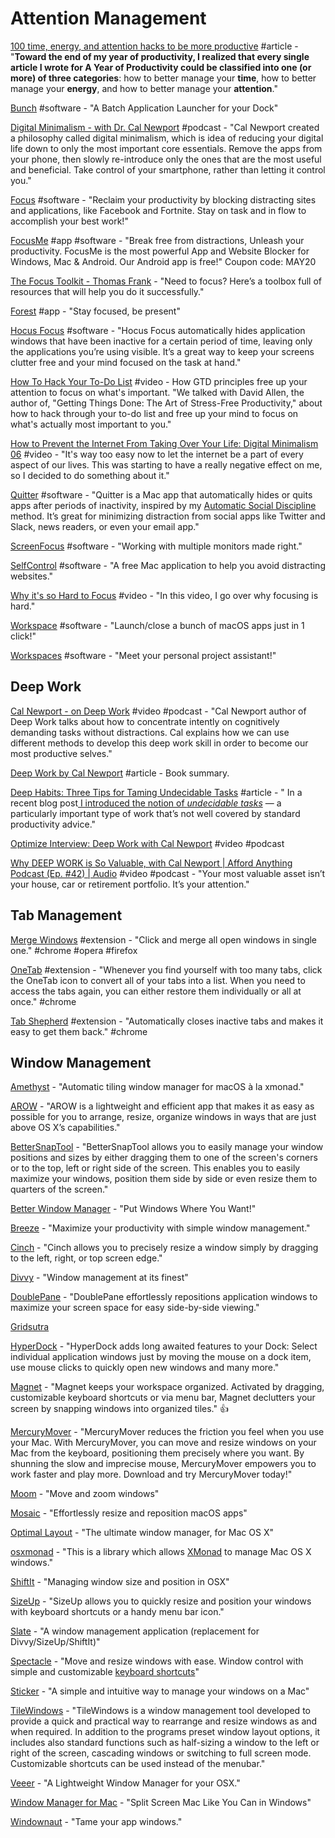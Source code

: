 # Attention Management

[100 time, energy, and attention hacks to be more productive](https://alifeofproductivity.com/100-time-energy-attention-hacks-will-make-productive/) \#article - "**Toward the end of my year of productivity, I realized that every single article I wrote for A Year of Productivity could be classified into one \(or more\) of three categories**: how to better manage your **time**, how to better manage your **energy**, and how to better manage your **attention**."

[Bunch](https://brettterpstra.com/projects/bunch/) \#software - "A Batch Application Launcher for your Dock"

[Digital Minimalism - with Dr. Cal Newport](https://www.stitcher.com/podcast/paula-pant-and-j-money/money-103/e/58555559?refid=asa&autoplay=true) \#podcast - "Cal Newport created a philosophy called digital minimalism, which is idea of reducing your digital life down to only the most important core essentials. Remove the apps from your phone, then slowly re-introduce only the ones that are the most useful and beneficial. Take control of your smartphone, rather than letting it control you."

[Focus](https://heyfocus.com/) \#software - "Reclaim your productivity by blocking distracting sites and applications, like Facebook and Fortnite. Stay on task and in flow to accomplish your best work!"

[FocusMe](https://focusme.com/) \#app \#software - "Break free from distractions, Unleash your productivity. FocusMe is the most powerful App and Website Blocker for Windows, Mac & Android. Our Android app is free!" Coupon code: MAY20

[The Focus Toolkit - Thomas Frank](https://thomasjfrank.com/focus-toolkit/) - "Need to focus? Here’s a toolbox full of resources that will help you do it successfully."

[Forest](https://www.forestapp.cc/) \#app - "Stay focused, be present"

[Hocus Focus](http://hocusfoc.us/) \#software - "Hocus Focus automatically hides application windows that have been inactive for a certain period of time, leaving only the applications you’re using visible. It’s a great way to keep your screens clutter free and your mind focused on the task at hand."

[How To Hack Your To-Do List](https://www.youtube.com/watch?v=Xduzwk04l2E) \#video - How GTD principles free up your attention to focus on what's important. "We talked with David Allen, the author of, "Getting Things Done: The Art of Stress-Free Productivity," about how to hack through your to-do list and free up your mind to focus on what's actually most important to you."

[How to Prevent the Internet From Taking Over Your Life: Digital Minimalism 06](https://www.youtube.com/watch?v=jEps2fnwL-0&feature=youtu.be) \#video - "It's way too easy now to let the internet be a part of every aspect of our lives. This was starting to have a really negative effect on me, so I decided to do something about it."

[Quitter](https://marco.org/apps#quitter) \#software - "Quitter is a Mac app that automatically hides or quits apps after periods of inactivity, inspired by my [Automatic Social Discipline](https://marco.org/2015/10/30/automatic-social-discipline) method. It’s great for minimizing distraction from social apps like Twitter and Slack, news readers, or even your email app."

[ScreenFocus](https://www.apptorium.com/screenfocus) \#software - "Working with multiple monitors made right."

[SelfControl](https://selfcontrolapp.com/) \#software - "A free Mac application to help you avoid distracting websites."

[Why it's so Hard to Focus](https://www.youtube.com/watch?v=XT46R7Ii4zY) \#video - "In this video, I go over why focusing is hard."

[Workspace](https://workspaceproapp.com/) \#software - "Launch/close a bunch of macOS apps just in 1 click!"

[Workspaces](https://www.apptorium.com/workspaces) \#software - "Meet your personal project assistant!"

## Deep Work

[Cal Newport - on Deep Work](https://www.youtube.com/watch?v=V4gFLCKEQvU&feature=youtu.be) \#video \#podcast - "Cal Newport author of Deep Work talks about how to concentrate intently on cognitively demanding tasks without distractions. Cal explains how we can use different methods to develop this deep work skill in order to become our most productive selves."

[Deep Work by Cal Newport](https://www.samuelthomasdavies.com/book-summaries/business/deep-work/) \#article - Book summary.

[Deep Habits: Three Tips for Taming Undecidable Tasks](http://www.calnewport.com/blog/2014/12/24/deep-habits-three-tips-for-taming-undecidable-tasks/) \#article - " In a recent blog post[ I introduced the notion of _undecidable tasks_](http://calnewport.com/blog/2014/11/30/on-undecidable-tasks-or-how-alan-turing-can-help-you-earn-a-promotion/) — a particularly important type of work that’s not well covered by standard productivity advice."

[Optimize Interview: Deep Work with Cal Newport](https://www.youtube.com/watch?v=S9K4_3BZz8s&feature=youtu.be) \#video \#podcast

[Why DEEP WORK is So Valuable, with Cal Newport \| Afford Anything Podcast \(Ep. \#42\) \| Audio](https://www.youtube.com/watch?v=9EwwjQ2Kld0&feature=youtu.be) \#video \#podcast - "Your most valuable asset isn’t your house, car or retirement portfolio. It’s your attention."

## Tab Management

[Merge Windows](https://singleclickapps.com/merge-windows/) \#extension - "Click and merge all open windows in single one." \#chrome \#opera \#firefox 

[OneTab](https://chrome.google.com/webstore/detail/onetab/chphlpgkkbolifaimnlloiipkdnihall) \#extension - "Whenever you find yourself with too many tabs, click the OneTab icon to convert all of your tabs into a list. When you need to access the tabs again, you can either restore them individually or all at once." \#chrome

[Tab Shepherd](https://chrome.google.com/webstore/detail/tab-shepherd/cfgaoapjfmfgcjdbfocfnfcgfoknlcjm) \#extension - "Automatically closes inactive tabs and makes it easy to get them back." \#chrome

## Window Management

[Amethyst](https://github.com/ianyh/Amethyst) - "Automatic tiling window manager for macOS à la xmonad."

[AROW](https://mac.softpedia.com/get/Utilities/AROW.shtml) - "AROW is a lightweight and efficient app that makes it as easy as possible for you to arrange, resize, organize windows in ways that are just above OS X’s capabilities."

[BetterSnapTool](https://apps.apple.com/us/app/bettersnaptool/id417375580?mt=12) - "BetterSnapTool allows you to easily manage your window positions and sizes by either dragging them to one of the screen's corners or to the top, left or right side of the screen. This enables you to easily maximize your windows, position them side by side or even resize them to quarters of the screen."

[Better Window Manager](http://www.gngrwzrd.com/better-window-manager/) - "Put Windows Where You Want!"

[Breeze](https://apps.apple.com/us/app/breeze/id414857071?mt=12) - "Maximize your productivity with simple window management."

[Cinch](http://www.irradiatedsoftware.com/cinch/) - "Cinch allows you to precisely resize a window simply by dragging to the left, right, or top screen edge."

[Divvy](https://mizage.com/divvy/) - "Window management at its finest"

[DoublePane](https://apps.apple.com/us/app/doublepane/id409737246?mt=12) - "DoublePane effortlessly repositions application windows to maximize your screen space for easy side-by-side viewing."

[Gridsutra](http://www.gridsutra.com/)

[HyperDock](https://apps.apple.com/us/app/hyperdock/id449830122?mt=12) - "HyperDock adds long awaited features to your Dock: Select individual application windows just by moving the mouse on a dock item, use mouse clicks to quickly open new windows and many more."

[Magnet](https://magnet.crowdcafe.com/) - "Magnet keeps your workspace organized. Activated by dragging, customizable keyboard shortcuts or via menu bar, Magnet declutters your screen by snapping windows into organized tiles." 👍

[MercuryMover](http://www.heliumfoot.com/mercurymover/) - "MercuryMover reduces the friction you feel when you use your Mac. With MercuryMover, you can move and resize windows on your Mac from the keyboard, positioning them precisely where you want. By shunning the slow and imprecise mouse, MercuryMover empowers you to work faster and play more. Download and try MercuryMover today!"

[Moom](https://manytricks.com/moom/) - "Move and zoom windows"

[Mosaic](https://www.lightpillar.com/mosaic.html) - "Effortlessly resize and reposition macOS apps"

[Optimal Layout](http://most-advantageous.com/optimal-layout/) - "The ultimate window manager, for Mac OS X"

[osxmonad](https://github.com/puffnfresh/osxmonad) - "This is a library which allows [XMonad](https://xmonad.org/) to manage Mac OS X windows."

[ShiftIt](https://github.com/fikovnik/ShiftIt) - "Managing window size and position in OSX"

[SizeUp](http://www.irradiatedsoftware.com/sizeup/) - "SizeUp allows you to quickly resize and position your windows with keyboard shortcuts or a handy menu bar icon."

[Slate](https://github.com/jigish/slate) - "A window management application \(replacement for Divvy/SizeUp/ShiftIt\)"

[Spectacle](https://www.spectacleapp.com/) - "Move and resize windows with ease. Window control with simple and customizable [keyboard shortcuts](https://github.com/eczarny/spectacle#keyboard-shortcuts)"

[Sticker](http://www.chompstomp.com/sticker/) - "A simple and intuitive way to manage your windows on a Mac"

[TileWindows](http://www.carsten-mielke.com/tilewindows.html) - "TileWindows is a window management tool developed to provide a quick and practical way to rearrange and resize windows as and when required. In addition to the programs preset window layout options, it includes also standard functions such as half-sizing a window to the left or right of the screen, cascading windows or switching to full screen mode. Customizable shortcuts can be used instead of the menubar."

[Veeer](https://veeer.io/) - "A Lightweight Window Manager for your OSX."

[Window Manager for Mac](https://www.cisdem.com/window-manager-mac.html) - "Split Screen Mac Like You Can in Windows"

[Windownaut](http://www.binarybakery.com/aprod/windownaut.html) - "Tame your app windows."

